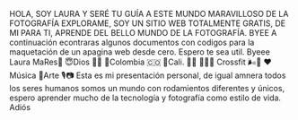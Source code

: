 HOLA, SOY LAURA Y SERÉ TU GUÍA A ESTE MUNDO MARAVILLOSO DE LA FOTOGRAFÍA EXPLORAME, SOY UN SITIO WEB TOTALMENTE GRATIS, DE MI PARA TI, APRENDE DEL BELLO MUNDO DE LA FOTOGRAFÍA. BYEE
A continuación econtraras algunos documentos con codigos para la maquetación de un apagina web desde cero. Espero te sea util. Byeee
Laura MaRes📌 
😇Dios 🙏🏽 
📍Colombia 🇨🇴 📌Cali.   🧸🎯 
🏋🏽‍♀️ Crossfit 🌬💨
❤ Música 💙Arte 🎙📷
Esta es mi presentación personal, de igual amnera todos los seres humanos somos un mundo con rodamientos diferentes y únicos, espero aprender mucho de la tecnología y fotografía como estilo de vida. Adiós
